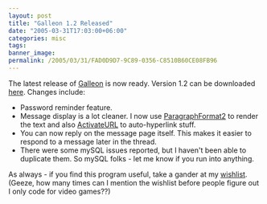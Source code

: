 ```yaml
---
layout: post
title: "Galleon 1.2 Released"
date: "2005-03-31T17:03:00+06:00"
categories: misc 
tags: 
banner_image: 
permalink: /2005/03/31/FAD0D9D7-9C89-0356-C8510B60CE08FB96
---
```


The latest release of <a href="http://ray.camdenfamily.com/forums">Galleon</a> is now ready. Version 1.2 can be downloaded <a href="http://ray.camdenfamily.com/downloads/forums.zip">here</a>. Changes include:

<ul>
<li>Password reminder feature.
<li>Message display is a lot cleaner. I now use <a href="http://www.cflib.org/udf.cfm/paragraphformat2">ParagraphFormat2</a> to render the text and also <a href="http://www.cflib.org/udf.cfm/activateurl">ActivateURL</a> to auto-hyperlink stuff.
<li>You can now reply on the message page itself. This makes it easier to respond to a message later in the thread.
<li>There were some mySQL issues reported, but I haven't been able to duplicate them. So mySQL folks - let me know if you run into anything.
</ul>

As always - if you find this program useful, take a gander at my <a href="http://www.amazon.com/o/registry/2TCL1D08EZEYE">wishlist</a>. (Geeze, how many times can I mention the wishlist before people figure out I only code for video games??)